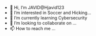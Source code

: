- 👋 Hi, I’m JAVID@Hjavid123
- 👀 I’m interested in Soccer and Hicking...
- 🌱 I’m currently learning Cybersecurity
- 💞️ I’m looking to collaborate on ...
- 📫 How to reach me ...

<!---
Hjavid123/Hjavid123 is a ✨ special ✨ repository because its `README.md` (this file) appears on your GitHub profile.
You can click the Preview link to take a look at your changes.
--->
